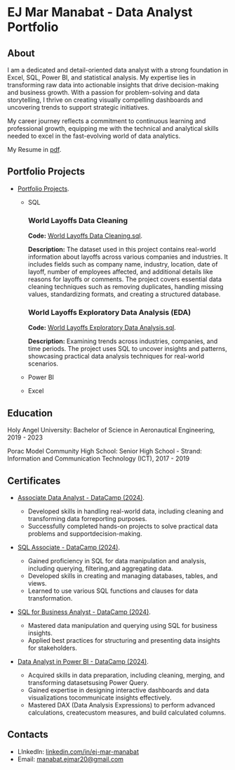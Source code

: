 # EJ Mar Manabat - Data Analyst Portfolio

## About 

I am a dedicated and detail-oriented data analyst with a strong foundation in Excel, SQL, Power BI, and statistical analysis. My expertise lies in transforming raw data into actionable insights that drive decision-making and business growth. With a passion for problem-solving and data storytelling, I thrive on creating visually compelling dashboards and uncovering trends to support strategic initiatives.

My career journey reflects a commitment to continuous learning and professional growth, equipping me with the technical and analytical skills needed to excel in the fast-evolving world of data analytics.

My Resume in [pdf](https://github.com/ejymnbt/EJ-Mar-Manabat---Data-Analyst-Portfolio/blob/main/Manabat%2C%20EJ%20Mar%20-%20Resume.pdf).

## Portfolio Projects
- [Portfolio Projects](https://github.com/ejymnbt/Portfolio-Projects?tab=readme-ov-file#portfolio-projects).
  - SQL
    ### World Layoffs Data Cleaning
    **Code:** [World Layoffs Data Cleaning.sql](https://github.com/ejymnbt/Portfolio-Projects/blob/main/World%20Layoffs%20Data%20Cleaning.sql).
    
    **Description:** The dataset used in this project contains real-world information about layoffs across various companies and industries. It includes fields such as company name, industry, location, date of layoff, number of employees affected, and additional details like reasons for layoffs or comments. The project covers essential data cleaning techniques such as removing duplicates, handling missing values, standardizing formats, and creating a structured database.

    ### World Layoffs Exploratory Data Analysis (EDA)
    **Code:** [World Layoffs Exploratory Data Analysis.sql](https://github.com/ejymnbt/Portfolio-Projects/blob/main/World%20Layoffs%20Exploratory%20Data%20Analysis.sql).

    **Description:** Examining trends across industries, companies, and time periods. The project uses SQL to uncover insights and patterns, showcasing practical data analysis techniques for real-world scenarios.

  - Power BI
  - Excel

## Education
Holy Angel University:
Bachelor of Science in Aeronautical Engineering,
2019 - 2023

Porac Model Community High School:
Senior High School - Strand: Information and Communication Technology (ICT),
2017 - 2019

## Certificates
- [Associate Data Analyst - DataCamp (2024)](https://github.com/ejymnbt/Portfolio-Projects/blob/main/DAA0014953364438.pdf).
  - Developed skills in handling real-world data, including cleaning and transforming data forreporting purposes.
  - Successfully completed hands-on projects to solve practical data problems and supportdecision-making.
    
- [SQL Associate - DataCamp (2024)](https://github.com/ejymnbt/Portfolio-Projects/blob/main/SQA0017793629298.pdf).
  - Gained proficiency in SQL for data manipulation and analysis, including querying, filtering,and aggregating data.
  - Developed skills in creating and managing databases, tables, and views.
  - Learned to use various SQL functions and clauses for data transformation.
    
- [SQL for Business Analyst - DataCamp (2024)](https://github.com/ejymnbt/Portfolio-Projects/blob/main/SQL%20for%20Business%20Analysts.pdf).
  - Mastered data manipulation and querying using SQL for business insights.
  - Applied best practices for structuring and presenting data insights for stakeholders.
    
- [Data Analyst in Power BI - DataCamp (2024)](https://github.com/ejymnbt/Portfolio-Projects/blob/main/Data%20Analyst%20in%20Power%20BI.pdf).
  - Acquired skills in data preparation, including cleaning, merging, and transforming datasetsusing Power Query.
  - Gained expertise in designing interactive dashboards and data visualizations tocommunicate insights effectively.
  - Mastered DAX (Data Analysis Expressions) to perform advanced calculations, createcustom measures, and build calculated columns.

## Contacts
- LInkedIn: [linkedin.com/in/ej-mar-manabat](www.linkedin.com/in/ej-mar-manabat)
- Email: manabat.ejmar20@gmail.com

